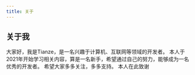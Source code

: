 ```yaml
---
title: 关于
---
```

## 关于我
大家好，我是Tianze，是一名兴趣于计算机、互联网等领域的开发者。
本人于2021年开始学习相关内容，算是一名新手，希望通过自己的努力，能够成为一名优秀的开发者。
希望大家多多关注，多多支持。
本人在此致谢

